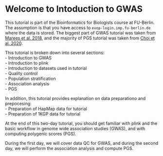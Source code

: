 # Welcome to Intoduction to GWAS

This tutorial is part of the Bioinformatics for Biologists course at FU-Berlin. The assumption is that you have access to `evop-login.imp.fu-berlin.de` where the data is stored. The biggest part of GWAS tutorial was taken from [Marees et al. 2018](https://onlinelibrary.wiley.com/doi/full/10.1002/mpr.1608), and the majority of PGS tutorial was taken from [Choi et al. 2020](https://choishingwan.github.io/PRS-Tutorial/plink/).

This tutorial is broken down into several sections: 
<br/>- Introduction to GWAS 
<br/>- Introduction to plink 
<br/>- Introduction to datasets used in tutorial
<br/>- Quality control
<br/>- Population stratification
<br/>- Association analysis
<br/>- PGS

In addition, this tutorial provides explanation on data preparationo and prepocesing:
<br/>- Preparation of HapMap data for tutorial
<br/>- Preparation of 1KGP data for tutorial


At the end of this two-day tutorial, you should get familiar with plink and the basic workflow in genome wide association studies (GWAS), and with computing polygenic scores (PGS). 

During the first day, we will cover data QC for GWAS, and during the second day, we will perform the association analysis and compute PGS.